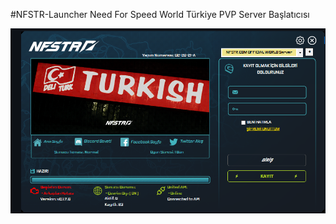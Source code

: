 #NFSTR-Launcher
Need For Speed World Türkiye PVP Server Başlatıcısı


![](https://raw.githubusercontent.com/lazenes/NFSTR-Launcher/interface_v1/Screenshot_1.png)


